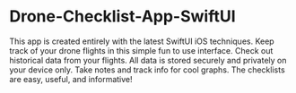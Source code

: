 # Drone-Checklist-App-SwiftUI
This app is created entirely with the latest SwiftUI iOS techniques. Keep track of your drone flights in this simple fun to use interface. Check out historical data from your flights. All data is stored securely and privately on your device only. Take notes and track info for cool graphs. The checklists are easy, useful, and informative!  
